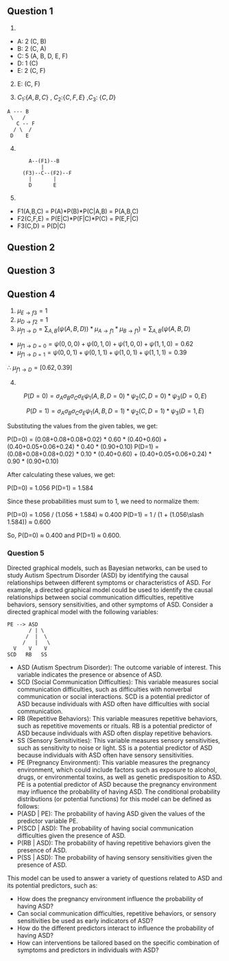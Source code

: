 ## Question 1
1)
  - A: 2 (C, B)
  - B: 2 (C, A)
  - C: 5 (A, B, D, E, F)
  - D: 1 (C)
  - E: 2 (C, F)

2) E: (C, F)

3) $C_1$:{$A,B,C$} , $C_2$:{$C,F,E$} ,$C_3$: {$C,D$}
```
A --- B
 \   /
   C -- F
  / \  /
 D    E
```
4) 

```
       A--(F1)--B
           |
     (F3)--C--(F2)--F 
       |       |
       D       E
```
5)
- F1(A,B,C) = P(A)\*P(B)\*P(C|A,B) = P(A,B,C)
- F2(C,F,E) = P(E|C)\*P(F|C)\*P(C) = P(E,F|C)
- F3(C,D) = P(D|C)

## Question 2

## Question 3

## Question 4
1) $\mu_{E \rightarrow f3} = 1$
2) $\mu_{D \rightarrow f2} = 1$
3) $\mu_{f1 \rightarrow D} = \sum_{A,B}(\psi(A,B,D)) * \mu_{A \rightarrow f1}* \mu_{B \rightarrow f1})=\sum_{A,B}(\psi(A,B,D)$ 

- $\mu_{f1 \rightarrow D=0} = \psi(0,0,0)+\psi(0,1,0)+ \psi(1,0,0)+\psi(1,1,0)=0.62$
- $\mu_{f1 \rightarrow D=1} = \psi(0,0,1)+\psi(0,1,1)+ \psi(1,0,1)+\psi(1,1,1)=0.39$

$\therefore$  $\mu_{f1 \rightarrow D} = [0.62, 0.39]$

4) 
```math
P(D=0) = \sigma_A \sigma_B \sigma_C \sigma_E \psi_1(A,B,D=0) * \psi_2(C,D=0) *
\psi_3(D=0,E)
```

```math

P(D=1) = \sigma_A \sigma_B \sigma_C \sigma_E \psi_1(A,B,D=1) * \psi_2(C,D=1) *
\psi_3(D=1,E)
```


Substituting the values from the given tables, we get:

P(D=0) = (0.08+0.08+0.08+0.02) * 0.60 * (0.40+0.60) +
(0.40+0.05+0.06+0.24) * 0.40 * (0.90+0.10) P(D=1) =
(0.08+0.08+0.08+0.02) * 0.10 * (0.40+0.60) +
(0.40+0.05+0.06+0.24) * 0.90 * (0.90+0.10)

After calculating these values, we get:

P(D=0) = 1.056 P(D=1) = 1.584

Since these probabilities must sum to 1, we need to normalize them:

P(D=0) = 1.056 /  (1.056 + 1.584) ≈ 0.400 P(D=1) = 1 / (1 +
(1.056\slash 1.584)) ≈ 0.600

So, P(D=0) ≈ 0.400 and P(D=1) ≈ 0.600.


### Question 5

Directed graphical models, such as Bayesian networks, can be used to study Autism Spectrum Disorder (ASD) by identifying the causal relationships between different symptoms or characteristics of ASD. For example, a directed graphical model could be used to identify the causal relationships between social communication difficulties, repetitive behaviors, sensory sensitivities, and other symptoms of ASD. Consider a directed graphical model with the following variables:
```
PE --> ASD
       / | \
      /  |  \
     /   |   \
  V    V    V
SCD   RB   SS
```

* ASD (Autism Spectrum Disorder): The outcome variable of interest. This variable indicates the presence or absence of ASD.
* SCD (Social Communication Difficulties): This variable measures social communication difficulties, such as difficulties with nonverbal communication or social interactions. SCD is a potential predictor of ASD because individuals with ASD often have difficulties with social communication.
* RB (Repetitive Behaviors): This variable measures repetitive behaviors, such as repetitive movements or rituals. RB is a potential predictor of ASD because individuals with ASD often display repetitive behaviors.
* SS (Sensory Sensitivities): This variable measures sensory sensitivities, such as sensitivity to noise or light. SS is a potential predictor of ASD because individuals with ASD often have sensory sensitivities.
* PE (Pregnancy Environment): This variable measures the pregnancy environment, which could include factors such as exposure to alcohol, drugs, or environmental toxins, as well as genetic predisposition to ASD. PE is a potential predictor of ASD because the pregnancy environment may influence the probability of having ASD.
The conditional probability distributions (or potential functions) for this model can be defined as follows:
* P(ASD | PE): The probability of having ASD given the values of the predictor variable PE.
* P(SCD | ASD): The probability of having social communication difficulties given the presence of ASD.
* P(RB | ASD): The probability of having repetitive behaviors given the presence of ASD.
* P(SS | ASD): The probability of having sensory sensitivities given the presence of ASD.

This model can be used to answer a variety of questions related to ASD and its potential predictors, such as:
* How does the pregnancy environment influence the probability of having ASD?
* Can social communication difficulties, repetitive behaviors, or sensory sensitivities be used as early indicators of ASD?
* How do the different predictors interact to influence the probability of having ASD?
* How can interventions be tailored based on the specific combination of symptoms and predictors in individuals with ASD?

